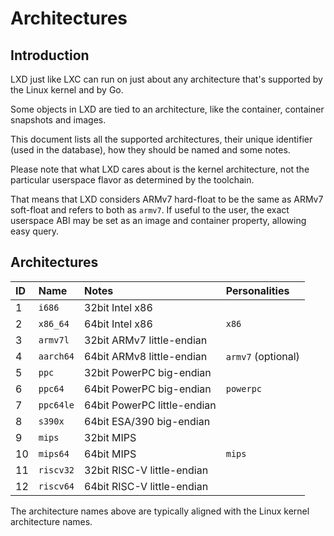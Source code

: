 # Architectures

## Introduction

LXD just like LXC can run on just about any architecture that's
supported by the Linux kernel and by Go.

Some objects in LXD are tied to an architecture, like the container,
container snapshots and images.

This document lists all the supported architectures, their unique
identifier (used in the database), how they should be named and some
notes.


Please note that what LXD cares about is the kernel architecture, not
the particular userspace flavor as determined by the toolchain.

That means that LXD considers ARMv7 hard-float to be the same as ARMv7
soft-float and refers to both as `armv7`. If useful to the user, the
exact userspace ABI may be set as an image and container property,
allowing easy query.

## Architectures

ID    | Name          | Notes                           | Personalities
:---  | :---          | :----                           | :------------
1     | `i686`        | 32bit Intel x86                 |
2     | `x86_64`      | 64bit Intel x86                 | `x86`
3     | `armv7l`      | 32bit ARMv7 little-endian       |
4     | `aarch64`     | 64bit ARMv8 little-endian       | `armv7` (optional)
5     | `ppc`         | 32bit PowerPC big-endian        |
6     | `ppc64`       | 64bit PowerPC big-endian        | `powerpc`
7     | `ppc64le`     | 64bit PowerPC little-endian     |
8     | `s390x`       | 64bit ESA/390 big-endian        |
9     | `mips`        | 32bit MIPS                      |
10    | `mips64`      | 64bit MIPS                      | `mips`
11    | `riscv32`     | 32bit RISC-V little-endian      |
12    | `riscv64`     | 64bit RISC-V little-endian      |

The architecture names above are typically aligned with the Linux kernel
architecture names.
